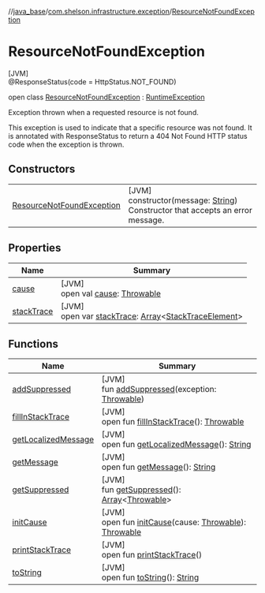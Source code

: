 //[java_base](../../../index.md)/[com.shelson.infrastructure.exception](../index.md)/[ResourceNotFoundException](index.md)

# ResourceNotFoundException

[JVM]\
@ResponseStatus(code = HttpStatus.NOT_FOUND)

open class [ResourceNotFoundException](index.md) : [RuntimeException](https://docs.oracle.com/javase/8/docs/api/java/lang/RuntimeException.html)

Exception thrown when a requested resource is not found. 

 This exception is used to indicate that a specific resource was not found. It is annotated with ResponseStatus to return a 404 Not Found HTTP status code when the exception is thrown.

## Constructors

| | |
|---|---|
| [ResourceNotFoundException](-resource-not-found-exception.md) | [JVM]<br>constructor(message: [String](https://docs.oracle.com/javase/8/docs/api/java/lang/String.html))<br>Constructor that accepts an error message. |

## Properties

| Name | Summary |
|---|---|
| [cause](index.md#-1023347080%2FProperties%2F57259888) | [JVM]<br>open val [cause](index.md#-1023347080%2FProperties%2F57259888): [Throwable](https://docs.oracle.com/javase/8/docs/api/java/lang/Throwable.html) |
| [stackTrace](index.md#1573944892%2FProperties%2F57259888) | [JVM]<br>open var [stackTrace](index.md#1573944892%2FProperties%2F57259888): [Array](https://kotlinlang.org/api/latest/jvm/stdlib/kotlin/-array/index.html)&lt;[StackTraceElement](https://docs.oracle.com/javase/8/docs/api/java/lang/StackTraceElement.html)&gt; |

## Functions

| Name | Summary |
|---|---|
| [addSuppressed](index.md#-1898257014%2FFunctions%2F57259888) | [JVM]<br>fun [addSuppressed](index.md#-1898257014%2FFunctions%2F57259888)(exception: [Throwable](https://docs.oracle.com/javase/8/docs/api/java/lang/Throwable.html)) |
| [fillInStackTrace](index.md#-1207709164%2FFunctions%2F57259888) | [JVM]<br>open fun [fillInStackTrace](index.md#-1207709164%2FFunctions%2F57259888)(): [Throwable](https://docs.oracle.com/javase/8/docs/api/java/lang/Throwable.html) |
| [getLocalizedMessage](index.md#-2138642817%2FFunctions%2F57259888) | [JVM]<br>open fun [getLocalizedMessage](index.md#-2138642817%2FFunctions%2F57259888)(): [String](https://docs.oracle.com/javase/8/docs/api/java/lang/String.html) |
| [getMessage](index.md#1068546184%2FFunctions%2F57259888) | [JVM]<br>open fun [getMessage](index.md#1068546184%2FFunctions%2F57259888)(): [String](https://docs.oracle.com/javase/8/docs/api/java/lang/String.html) |
| [getSuppressed](index.md#1678506999%2FFunctions%2F57259888) | [JVM]<br>fun [getSuppressed](index.md#1678506999%2FFunctions%2F57259888)(): [Array](https://kotlinlang.org/api/latest/jvm/stdlib/kotlin/-array/index.html)&lt;[Throwable](https://docs.oracle.com/javase/8/docs/api/java/lang/Throwable.html)&gt; |
| [initCause](index.md#-104903378%2FFunctions%2F57259888) | [JVM]<br>open fun [initCause](index.md#-104903378%2FFunctions%2F57259888)(cause: [Throwable](https://docs.oracle.com/javase/8/docs/api/java/lang/Throwable.html)): [Throwable](https://docs.oracle.com/javase/8/docs/api/java/lang/Throwable.html) |
| [printStackTrace](index.md#-1357294889%2FFunctions%2F57259888) | [JVM]<br>open fun [printStackTrace](index.md#-1357294889%2FFunctions%2F57259888)() |
| [toString](index.md#1869833549%2FFunctions%2F57259888) | [JVM]<br>open fun [toString](index.md#1869833549%2FFunctions%2F57259888)(): [String](https://docs.oracle.com/javase/8/docs/api/java/lang/String.html) |
